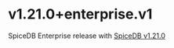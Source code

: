 # v1.21.0+enterprise.v1

SpiceDB Enterprise release with [SpiceDB v1.21.0]

[SpiceDB v1.21.0]: https://github.com/authzed/spicedb/releases/tag/v1.21.0


